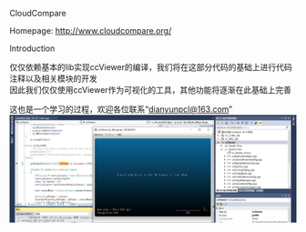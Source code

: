 CloudCompare

Homepage: http://www.cloudcompare.org/

Introduction


仅仅依赖基本的lib实现ccViewer的编译，我们将在这部分代码的基础上进行代码注释以及相关模块的开发   
 因此我们仅仅使用ccViewer作为可视化的工具，其他功能将逐渐在此基础上完善  
 
 这也是一个学习的过程，欢迎各位联系“dianyunpcl@163.com”  
![image1](https://github.com/yaoli1992/CloudCompare_develop/blob/master/build/image/image1.JPG)
